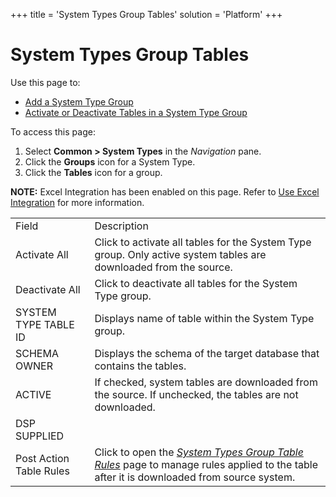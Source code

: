 +++
title = 'System Types Group Tables'
solution = 'Platform'
+++

# System Types Group Tables

<div class="use">

Use this page to:

  - [Add a System Type Group](../Use_Cases/Add_System_Types_Groups.htm)
  - [Activate or Deactivate Tables in a System Type
    Group](../Use_Cases/Activate_Deactivate_Tbls_System_Type_Group.htm)

</div>

To access this page:

1.  Select <span style="font-weight: bold;">Common \> System
    Types</span> in the
    <span style="font-style: italic;">Navigation</span> pane.
2.  Click the **Groups** icon for a System Type.
3.  Click the **Tables** icon for a group.

<span style="font-weight: bold;">NOTE:</span> Excel Integration has been
enabled on this page. Refer to [Use Excel
Integration](../../Excel_Int/Use_Excel_Integration.htm) for more
information.

|                         |                                                                                                                                                                               |
| ----------------------- | ----------------------------------------------------------------------------------------------------------------------------------------------------------------------------- |
| Field                   | Description                                                                                                                                                                   |
| Activate All            | Click to activate all tables for the System Type group. Only active system tables are downloaded from the source.                                                             |
| Deactivate All          | Click to deactivate all tables for the System Type group.                                                                                                                     |
| SYSTEM TYPE TABLE ID    | Displays name of table within the System Type group.                                                                                                                          |
| SCHEMA OWNER            | Displays the schema of the target database that contains the tables.                                                                                                          |
| ACTIVE                  | If checked, system tables are downloaded from the source. If unchecked, the tables are not downloaded.                                                                        |
| DSP SUPPLIED            |                                                                                                                                                                               |
| Post Action Table Rules | Click to open the *[System Types Group Table Rules](System_Types_Group_Table_Rules.htm)* page to manage rules applied to the table after it is downloaded from source system. |
